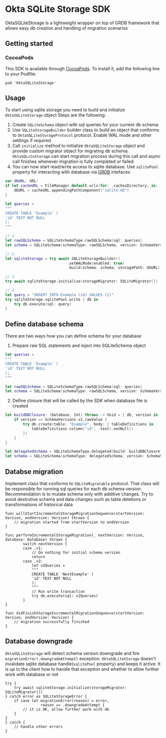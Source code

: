 #  Okta SQLite Storage SDK 

OktaSQLiteStorage is a lightweight wrapper on top of GRDB framework that allows easy db creation and handling of migration scenarios

## Getting started

### CocoaPods

This SDK is available through [CocoaPods](https://cocoapods.org). To install it, add the following line to your Podfile:

```
pod 'OktaSQLiteStorage'
```

## Usage

To start using sqlite storage you need to build and initialize `OktaSQLiteStorage` object
Steps are the following:
1. Create `SQLiteSchema` object with sql queries for your current db schema
2. Use `SQLiteStorageBuilder` builder class to build an object that conforms to `OktaSQLiteStorageProtocol` protocol. Enable WAL mode and other settings if required
3. Call `initialize` method to initialize `OktaSQLiteStorage` object and provide custom migrator object for migrating db schema. `OktaSQLiteStorage` can start migration process during this call and async call finishes whenever migration is fully completed or failed 
4. You can now start read/write access to sqlite database. Use `sqlitePool` property for interacting with database via [GRDB](https://github.com/groue/GRDB.swift) intefaces


```swift
var dbURL: URL!
if let cacheURL = FileManager.default.urls(for: .cachesDirectory, in: .userDomainMask).first {
    dbURL = cacheURL.appendingPathComponent("sqlite.db")
}

let queries =
"""
CREATE TABLE 'Example' (
'id' TEXT NOT NULL
);
"""

// 1.
let rawSQLSchema = SQLiteSchemaType.rawSQLSchema(sql: queries)
let schema = SQLiteSchema(schemaType: rawSQLSchema, version: SchemaVersions.v1)

// 2.
let sqliteStorage = try await SQLiteStorageBuilder()
                            .setWALMode(enabled: true)
                            .build(schema: schema, storagePath: dbURL)

// 3.
try await sqliteStorage.initialize(storageMigrator: SQLiteMigrator())

// 4.
let query = "INSERT INTO Example (id) VALUES (1)"
try sqliteStorage.sqlitePool.write { db in
    try db.execute(sql: query)
}
```

## Define database schema

There are two ways how you can define schema for your database
 
1. Prepare raw SQL statements and inject into SQLiteSchema object

```swift
let queries =
"""
CREATE TABLE 'Example' (
'id' TEXT NOT NULL
);
"""

let rawSQLSchema = SQLiteSchemaType.rawSQLSchema(sql: queries)
let schema = SQLiteSchema(schemaType: rawSQLSchema, version: SchemaVersions.v1)
```

2. Define closure that will be called by the SDK when database file is created

```swift
let buildDBClosure: (Database, Int) throws -> Void = { db, version in
    if version == SchemaVersions.v1.rawValue {
        try db.create(table: "Example", body: { tableDefinitions in
            tableDefinitions.column("id", .text).notNull()
        })
    }
}

let delegatedSchema = SQLiteSchemaType.delegated(build: buildDBClosure)
let schema = SQLiteSchema(schemaType: delegatedSchema, version: SchemaVersions.v1)
```

## Databse migration

Implement class that conforms to `SQLiteMigratable` protocol. That class will be responsible for running sql queries for each db schema version. Recommendation is to mutate schema only with additive changes. Try to avoid destrutive schema and data changes such as table deletions or transformations of historical data

```
func willStartIncrementalStorageMigrationSequence(startVersion: Version, endVersion: Version) throws {
    // migration started from startVersion to endVersion
}

func performIncrementalStorageMigration(_ nextVersion: Version, database: Database) throws {
        switch nextVersion {
        case .v1:
            // Do nothing for initial schema version
            return
        case .v2:
            let v2Queries =
            """
            CREATE TABLE 'NextExample' (
            'id' TEXT NOT NULL
            );
            """
            // Run write transaction
            try db.execute(sql: v2Queries)
        }
}

func didFinishStorageIncrementalMigrationSequence(startVersion: Version, endVersion: Version) {
    // migration successfully finished
}
```

## Database downgrade

`OktaSQLiteStorage` will detect schema version downgrade and fire `migrationError(.downgradeAttempt)` exception. `OktaSQLiteStorage` doesn't invalidate sqlite database handle(`sqlitePool` property) and keeps it active. It is up to the client how to handle that exception and whether to allow further work with database or not

```
try {
    try await sqliteStorage.initialize(storageMigrator: SQLiteMigrator())
} catch error as SQLiteStorageError {
    if case let migrationError(reason) = error,
                reason == .downgradeAttempt {
        // it is OK, allow further work with db
    }
}
} catch {
    // handle other errors
}
```
